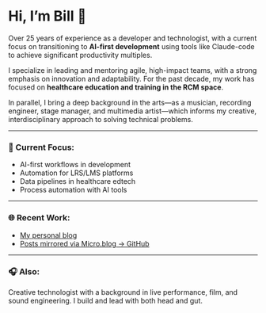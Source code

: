 # Hi, I’m Bill 👋

Over 25 years of experience as a developer and technologist, with a current focus on transitioning to **AI-first development** using tools like Claude-code to achieve significant productivity multiples.

I specialize in leading and mentoring agile, high-impact teams, with a strong emphasis on innovation and adaptability. For the past decade, my work has focused on **healthcare education and training in the RCM space**.

In parallel, I bring a deep background in the arts—as a musician, recording engineer, stage manager, and multimedia artist—which informs my creative, interdisciplinary approach to solving technical problems.

---

### 🧠 Current Focus:
- AI-first workflows in development
- Automation for LRS/LMS platforms
- Data pipelines in healthcare edtech
- Process automation with AI tools

---

### 🌐 Recent Work:
- [My personal blog](https://billnobes.com)
- [Posts mirrored via Micro.blog → GitHub](./blog)

---

### 🎧 Also:
Creative technologist with a background in live performance, film, and sound engineering. I build and lead with both head and gut.
